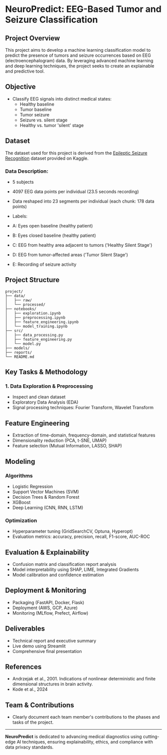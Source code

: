 # NeuroPredict: EEG-Based Tumor and Seizure Classification

## Project Overview

This project aims to develop a machine learning classification model to predict the presence of tumors and seizure occurrences based on EEG (electroencephalogram) data. By leveraging advanced machine learning and deep learning techniques, the project seeks to create an  explainable and predictive tool.

## Objective
- Classify EEG signals into distinct medical states:
  - Healthy baseline
  - Tumor baseline
  - Tumor seizure
  - Seizure vs. silent stage
  - Healthy vs. tumor 'silent' stage

## Dataset
The dataset used for this project is derived from the [Epileptic Seizure Recognition](https://www.kaggle.com/datasets/harunshimanto/epileptic-seizure-recognition/data) dataset provided on Kaggle.

### Data Description:
- 5 subjects
- 4097 EEG data points per individual (23.5 seconds recording)
- Data reshaped into 23 segments per individual (each chunk: 178 data points)
- Labels:

 - A: Eyes open baseline (healthy patient)  
 - B: Eyes closed baseline (healthy patient) 
 - C: EEG from healthy area adjacent to tumors ('Healthy Silent Stage')    
 - D: EEG from tumor-affected areas ('Tumor Silent Stage') 
 - E: Recording of seizure activity 

## Project Structure

```
project/
├── data/
│   ├── raw/
│   └── processed/
├── notebooks/
│   ├── exploration.ipynb
│   ├── preprocessing.ipynb
│   ├── feature_engineering.ipynb
│   └── model_training.ipynb
├── src/
│   ├── data_processing.py
│   ├── feature_engineering.py
│   └── model.py
├── models/
├── reports/
└── README.md
```

## Key Tasks & Methodology

### 1. Data Exploration & Preprocessing
- Inspect and clean dataset
- Exploratory Data Analysis (EDA)
- Signal processing techniques: Fourier Transform, Wavelet Transform

## Feature Engineering

- Extraction of time-domain, frequency-domain, and statistical features
- Dimensionality reduction (PCA, t-SNE, UMAP)
- Feature selection (Mutual Information, LASSO, SHAP)

## Modeling

### Algorithms
- Logistic Regression
- Support Vector Machines (SVM)
- Decision Trees & Random Forest
- XGBoost
- Deep Learning (CNN, RNN, LSTM)

### Optimization
- Hyperparameter tuning (GridSearchCV, Optuna, Hyperopt)
- Evaluation metrics: accuracy, precision, recall, F1-score, AUC-ROC

## Evaluation & Explainability

- Confusion matrix and classification report analysis
- Model interpretability using SHAP, LIME, Integrated Gradients
- Model calibration and confidence estimation

## Deployment & Monitoring

- Packaging (FastAPI, Docker, Flask)
- Deployment (AWS, GCP, Azure)
- Monitoring (MLflow, Prefect, Airflow)

## Deliverables

- Technical report and executive summary
- Live demo using Streamlit
- Comprehensive final presentation

## References
- Andrzejak et al., 2001. Indications of nonlinear deterministic and finite dimensional structures in brain activity.
- Kode et al., 2024

## Team & Contributions

- Clearly document each team member's contributions to the phases and tasks of the project.

---

**NeuroPredict** is dedicated to advancing medical diagnostics using cutting-edge AI techniques, ensuring explainability, ethics, and compliance with data privacy standards.
